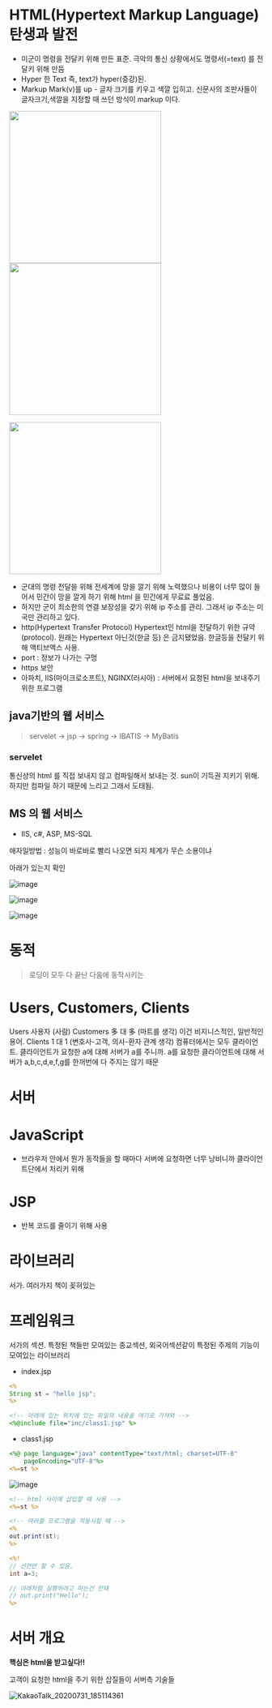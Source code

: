 # HTML(Hypertext Markup Language) 탄생과 발전

- 미군이 명령을 전달키 위해 만든 표준. 극악의 통신 상황에서도 명령서(=text) 를 전달키 위해 만듬
- Hyper 한 Text 즉, text가 hyper(증강)된.
- Markup Mark(v)를 up - 글자 크기를 키우고 색깔 입히고. 신문사의 조판사들이 글자크기,색깔을 지정할 때 쓰던 방식이 markup 이다.

<img src="https://user-images.githubusercontent.com/34564706/89022625-474efe80-d35d-11ea-95af-fb979209d1b5.jpg" width=300></img>
<img src="https://user-images.githubusercontent.com/34564706/89022718-6d749e80-d35d-11ea-8b80-dc04d1e9c789.jpg" width=300></img>

<img src="https://user-images.githubusercontent.com/34564706/89022874-a876d200-d35d-11ea-910d-c0e8923ba841.png" width=300></img>


- 군대의 명령 전달을 위해 전세계에 망을 깔기 위해 노력했으나 비용이 너무 많이 들어서 민간이 망을 깔게 하기 위해 html 을 민간에게 무료료 풀었음.
- 하지만 군이 최소한의 연결 보장성을 갖기 위해 ip 주소를 관리. 그래서 ip 주소는 미국만 관리하고 있다.
- http(Hypertext Transfer Protocol) Hypertext인 html을 전달하기 위한 규약(protocol). 원래는 Hypertext 아닌것(한글 등) 은 금지됐었음. 한글등을 전달키 위해 액티브액스 사용.
- port : 정보가 나가는 구멍
- https 보안
- 아파치, IIS(마이크로소프트), NGINX(러시아) : 서버에서 요청된 html을 보내주기 위한 프로그램

## java기반의 웹 서비스
> servelet -> jsp -> spring -> IBATIS -> MyBatis

### servelet
통신상의 html 를 직접 보내지 않고 컴파일해서 보내는 것. sun이 기득권 지키기 위해. 하지만 컴파일 하기 때문에 느리고 그래서 도태됨.

## MS 의 웹 서비스
- IIS, c#, ASP, MS-SQL

애자일방법 : 성능이 바로바로 빨리 나오면 되지 체계가 무슨 소용이냐


아래가 있는지 확인

![image](https://user-images.githubusercontent.com/34564706/88609052-2321c200-d0be-11ea-9da9-a09c807f755e.png)


![image](https://user-images.githubusercontent.com/34564706/88609423-08038200-d0bf-11ea-86b9-c604f26aa926.png)


![image](https://user-images.githubusercontent.com/34564706/88609402-fb7f2980-d0be-11ea-93fe-e24aea370a1e.png)



# 동적
> 로딩이 모두 다 끝난 다음에 동작시키는

# Users, Customers, Clients
Users
사용자 (사람)
Customers
多 대 多 (마트를 생각)
이건 비지니스적인, 일반적인 용어. 
Clients
1 대 1 (변호사-고객, 의사-환자 관계 생각)
컴퓨터에서는 모두 클라이언트. 클라이언트가 요청한 a에 대해 서버가 a를 주니까. a를 요청한 클라이언트에 대해 서버가 a,b,c,d,e,f,g를 한꺼번에 다 주지는 않기 때문

# 서버




# JavaScript
- 브라우저 안에서 뭔가 동작들을 할 때마다 서버에 요청하면 너무 낭비니까 클라이언트단에서 처리키 위해

# JSP
- 반복 코드를 줄이기 위해 사용

# 라이브러리
서가. 여러가지 책이 꽂혀있는

# 프레임워크
서가의 섹션. 특정된 책들만 모여있는 종교섹션, 외국어섹션같이 특정된 주제의 기능이 모여있는 라이브러리


- index.jsp
```jsp
<%
String st = "hello jsp";
%>

<!-- 아래에 있는 위치에 있는 파일의 내용을 여기로 가져와 -->
<%@include file="inc/class1.jsp" %>
```
- class1.jsp
```jsp
<%@ page language="java" contentType="text/html; charset=UTF-8"
    pageEncoding="UTF-8"%>
<%=st %>
```

![image](https://user-images.githubusercontent.com/34564706/88753261-b8908500-d196-11ea-9983-edfd24dba4df.png)



```jsp
<!-- html 사이에 삽입할 때 사용 -->    
<%=st %>

<!-- 여러줄 프로그램을 작동시킬 때 -->
<%
out.print(st);
%>

<%!
// 선언만 할 수 있음. 
int a=3;

// 아래처럼 실행하려고 하는건 안돼
// out.print("Hello");
%>

```

# 서버 개요
**핵심은 html을 받고싶다!!**

고객이 요청한 html을 주기 위한 삽질들이 서버측 기술들

![KakaoTalk_20200731_185114361](https://user-images.githubusercontent.com/34564706/89023755-0ce66100-d35f-11ea-8a06-64a6d52d3ac4.jpg)


